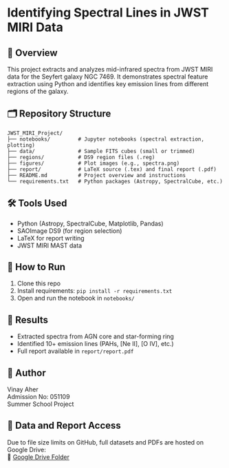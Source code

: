 # Identifying Spectral Lines in JWST MIRI Data

## 📘 Overview
This project extracts and analyzes mid-infrared spectra from JWST MIRI data for the Seyfert galaxy NGC 7469. It demonstrates spectral feature extraction using Python and identifies key emission lines from different regions of the galaxy.

## 🗂️ Repository Structure
```
JWST_MIRI_Project/
├── notebooks/         # Jupyter notebooks (spectral extraction, plotting)
├── data/              # Sample FITS cubes (small or trimmed)
├── regions/           # DS9 region files (.reg)
├── figures/           # Plot images (e.g., spectra.png)
├── report/            # LaTeX source (.tex) and final report (.pdf)
├── README.md          # Project overview and instructions
└── requirements.txt   # Python packages (Astropy, SpectralCube, etc.)
```


## 🛠️ Tools Used
- Python (Astropy, SpectralCube, Matplotlib, Pandas)
- SAOImage DS9 (for region selection)
- LaTeX for report writing
- JWST MIRI MAST data

## 🚀 How to Run
1. Clone this repo
2. Install requirements: `pip install -r requirements.txt`
3. Open and run the notebook in `notebooks/`

## 📌 Results
- Extracted spectra from AGN core and star-forming ring
- Identified 10+ emission lines (PAHs, [Ne II], [O IV], etc.)
- Full report available in `report/report.pdf`

## 👤 Author
Vinay Aher  
Admission No: 051109  
Summer School Project

## 📁 Data and Report Access

Due to file size limits on GitHub, full datasets and PDFs are hosted on Google Drive:  
🔗 [Google Drive Folder]([https://drive.google.com/drive/folders/1XbqpTS7TuyKwOPIYCTL3a3DK3lla7Hqd?usp=sharing])



